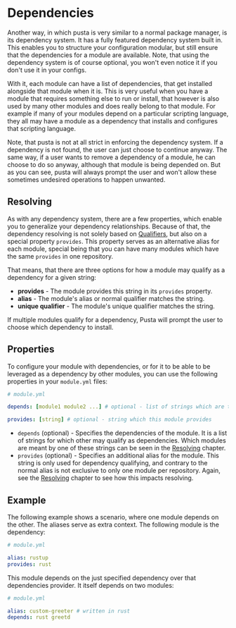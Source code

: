 # Dependencies
Another way, in which pusta is very similar to a normal package manager, is its dependency system. It has a fully featured dependency system built in. This enables you to structure your configuration modular, but still ensure that the dependencies for a module are available. Note, that using the dependency system is of course optional, you won't even notice it if you don't use it in your configs.

With it, each module can have a list of dependencies, that get installed alongside that module when it is. This is very useful when you have a module that requires something else to run or install, that however is also used by many other modules and does really belong to that module. For example if many of your modules depend on a particular scripting language, they all may have a module as a dependency that installs and configures that scripting language.

Note, that pusta is not at all strict in enforcing the dependency system. If a dependency is not found, the user can just choose to continue anyway. The same way, if a user wants to remove a dependency of a module, he can choose to do so anyway, although that module is being depended on. But as you can see, pusta will always prompt the user and won't allow these sometimes undesired operations to happen unwanted.

## Resolving
As with any dependency system, there are a few properties, which enable you to generalize your dependency relationships. Because of that, the dependency resolving is not solely based on [Qualifiers](module.md#qualifiers), but also on a special property `provides`. This property serves as an alternative alias for each module, special being that you can have many modules which have the same `provides` in one repository.

That means, that there are three options for how a module may qualify as a dependency for a given string:
- **provides** - The module provides this string in its `provides` property.
- **alias** - The module's alias or normal qualifier matches the string.
- **unique qualifier** - The module's unique qualifier matches the string.

If multiple modules qualify for a dependency, Pusta will prompt the user to choose which dependency to install.

## Properties
To configure your module with dependencies, or for it to be able to be leveraged as a dependency by other modules, you can use the following properties in your `module.yml` files:

```yml
# module.yml 

depends: [module1 module2 ...] # optional - list of strings which are the module's dependencies

provides: [string] # optional - string which this module provides
```
- `depends` (optional) - Specifies the dependencies of the module. It is a list of strings for which other may qualify as dependencies. Which modules are meant by one of these strings can be seen in the [Resolving](#resolving) chapter.
- `provides` (optional) - Specifies an additional alias for the module. This string is only used for dependency qualifying, and contrary to the normal alias is not exclusive to only one module per repository. Again, see the [Resolving](#resolving) chapter to see how this impacts resolving.

## Example
The following example shows a scenario, where one module depends on the other. The aliases serve as extra context. The following module is the dependency:
```yml
# module.yml

alias: rustup
provides: rust
```

This module depends on the just specified dependency over that dependencies provider. It itself depends on two modules:
```yml
# module.yml

alias: custom-greeter # written in rust
depends: rust greetd
```
